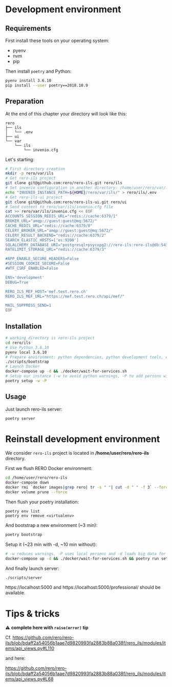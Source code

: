 # Development environment

## Requirements

First install these tools on your operating system:

  * pyenv
  * nvm
  * pip

Then install `poetry` and Python:

```bash
pyenv install 3.6.10
pip install --user poetry==2018.10.9
```

## Preparation

At the end of this chapter your directory will look like this:

```
rero
├── ils
│   └── .env
├── ui
└── var
    └── ils
        └── invenio.cfg
```

Let's starting:

```bash
# First directory creation
mkdir -p rero/var/ils
# Get rero-ils project
git clone git@github.com:rero/rero-ils.git rero/ils
# Set invenio configuration in another directory: /home/user/rero/var/ils/
echo "INVENIO_INSTANCE_PATH=${HOME}/rero/var/ils/" > rero/ils/.env
# Get rero-ils-ui project
git clone git@github.com:rero/rero-ils-ui.git rero/ui
# Send content to rero/var/ils/invenio.cfg file
cat >> rero/var/ils/invenio.cfg << EOF
ACCOUNTS_SESSION_REDIS_URL="redis://cache:6379/1"
BROKER_URL="amqp://guest:guest@mq:5672/"
CACHE_REDIS_URL="redis://cache:6379/0"
CELERY_BROKER_URL="amqp://guest:guest@mq:5672/"
CELERY_RESULT_BACKEND="redis://cache:6379/2"
SEARCH_ELASTIC_HOSTS=['es:9200']
SQLALCHEMY_DATABASE_URI="postgresql+psycopg2://rero-ils:rero-ils@db:5432/rero-ils"
RATELIMIT_STORAGE_URL="redis://cache:6379/3"

#APP_ENABLE_SECURE_HEADERS=False
#SESSION_COOKIE_SECURE=False
#WTF_CSRF_ENABLED=False

ENV='development'
DEBUG=True

RERO_ILS_MEF_HOST='mef.test.rero.ch'
RERO_ILS_MEF_URL="https://mef.test.rero.ch/api/mef/"

MAIL_SUPPRESS_SEND=1
EOF
```

## Installation

```bash
# working directory is rero-ils project
cd rero/ils
# Use Python 3.6.10
pyenv local 3.6.10
# Prepare environment: python dependencies, python development tools, etc.
./scripts/bootstrap
# Launch Docker
docker-compose up -d && ./docker/wait-for-services.sh
# Setup our instance (-w to avoid python warnings, -P to add persons without using internet)
poetry setup -w -P
```

## Usage

Just launch rero-ils server:

```bash
poetry server
```

# Reinstall development environment

We consider `rero-ils` project is located in **/home/user/rero/rero-ils** directory.

First we flush RERO Docker environment:

```bash
cd /home/user/rero/rero-ils
docker-compose down
docker rmi `docker images|grep rero| tr -s " "| cut -d " " -f 3` --force
docker volume prune --force
```

Then flush your poetry installation:

```
poetry env list
poetry env remove <virtualenv>
```

And bootstrap a new environment (~3 min):

```bash
poetry bootstrap
```

Setup it (~23 min with -d, ~10 min without):

```bash
# -w reduces warnings, -P uses local persons and -d loads big data for deployment
docker-compose up -d && ./docker/wait-for-services.sh && poetry run setup -w -P -d
```

And finally launch server:

```bash
./scripts/server
```

https://localhost:5000 and https://localhost:5000/professional/ should be available.

# Tips & tricks

:warning: **complete here with `raise(error)` tip**

Cf. https://github.com/rero/rero-ils/blob/bdaff2a54056b1aae7d9820993fa2883b88a038f/rero_ils/modules/items/api_views.py#L110

and here:

https://github.com/rero/rero-ils/blob/bdaff2a54056b1aae7d9820993fa2883b88a038f/rero_ils/modules/items/api_views.py#L68
